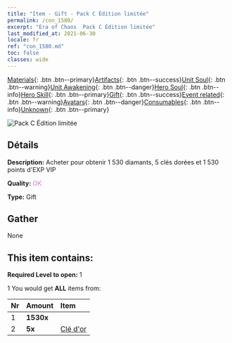```yaml
---
title: "Item - Gift - Pack C Édition limitée"
permalink: /con_1580/
excerpt: "Era of Chaos  Pack C Édition limitée"
last_modified_at: 2021-06-30
locale: fr
ref: "con_1580.md"
toc: false
classes: wide
---
```

 [Materials](/ItemsFR/){: .btn .btn--primary}[Artifacts](/ItemsFR/Artifacts/){: .btn .btn--success}[Unit Soul](/ItemsFR/UnitSoul/){: .btn .btn--warning}[Unit Awakening](/ItemsFR/UnitAwakening/){: .btn .btn--danger}[Hero Soul](/ItemsFR/HeroSoul/){: .btn .btn--info}[Hero Skill](/ItemsFR/HeroSkill/){: .btn .btn--primary}[Gift](/ItemsFR/Gift/){: .btn .btn--success}[Event related](/ItemsFR/Events/){: .btn .btn--warning}[Avatars](/ItemsFR/Avatars/){: .btn .btn--danger}[Consumables](/ItemsFR/Consumables/){: .btn .btn--info}[Unknown](/ItemsFR/Unknown/){: .btn .btn--primary}

 ![Pack C Édition limitée](/images/t/i_907196.png)

## Détails
 **Description:** Acheter pour obtenir 1 530 diamants, 5 clés dorées et 1 530 points d'EXP VIP

 **Quality:** <span style="color: #DA70D6">OK</span>

 **Type:** Gift

## Gather

  None

## This item contains:

 **Required Level to open:** 1

 1 You would get **ALL** items  from:

  | Nr | Amount |     Item    |
  |:---|:-------|:------------|
  | 1 |  **1530x** | <i class="fas fa-gem"/> |  | 
  | 2 |  **5x** | [Clé d'or](/ItemsFR/con_783/) |  | 
